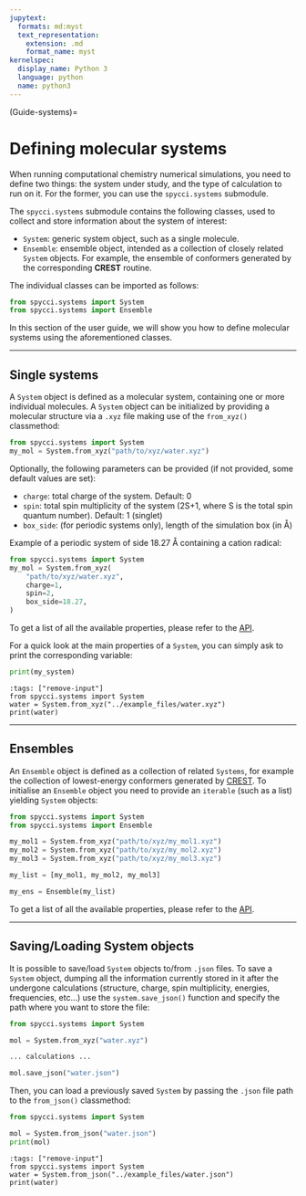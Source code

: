 ```yaml
---
jupytext:
  formats: md:myst
  text_representation:
    extension: .md
    format_name: myst
kernelspec:
  display_name: Python 3
  language: python
  name: python3
---
```


(Guide-systems)=
# Defining molecular systems

When running computational chemistry numerical simulations, you need to define two things: the system under study, and the type of calculation to run on it. For the former, you can use the `spycci.systems` submodule.

The `spycci.systems` submodule contains the following classes, used to collect and store information about the system of interest:

* `System`: generic system object, such as a single molecule.
* `Ensemble`: ensemble object, intended as a collection of closely related `System` objects. For example, the ensemble of conformers generated by the corresponding **CREST** routine.

The individual classes can be imported as follows:

```python
from spycci.systems import System
from spycci.systems import Ensemble
```

In this section of the user guide, we will show you how to define molecular systems using the aforementioned classes.

---

## Single systems

A `System` object is defined as a molecular system, containing one or more individual molecules. A `System` object can be initialized by providing a molecular structure via a `.xyz` file making use of the `from_xyz()` classmethod:

```python
from spycci.systems import System
my_mol = System.from_xyz("path/to/xyz/water.xyz")
```

Optionally, the following parameters can be provided (if not provided, some default values are set):

* `charge`: total charge of the system. Default: 0
* `spin`: total spin multiplicity of the system (2S+1, where S is the total spin quantum number). Default: 1 (singlet)
* `box_side`: (for periodic systems only), length of the simulation box (in Å)

Example of a periodic system of side 18.27 Å containing a cation radical:
```python
from spycci.systems import System
my_mol = System.from_xyz(
    "path/to/xyz/water.xyz", 
    charge=1, 
    spin=2,
    box_side=18.27,
)
```

To get a list of all the available properties, please refer to the [API](API-systems). 

For a quick look at the main properties of a `System`, you can simply ask to print the corresponding variable:

```python
print(my_system)
```

```{code-cell} python
:tags: ["remove-input"]
from spycci.systems import System
water = System.from_xyz("../example_files/water.xyz")
print(water)
```

---

## Ensembles

An `Ensemble` object is defined as a collection of related `Systems`, for example the collection of lowest-energy conformers generated by [CREST](API-wrappers-crest). To initialise an `Ensemble` object you need to provide an `iterable` (such as a list) yielding `System` objects:

```python
from spycci.systems import System
from spycci.systems import Ensemble

my_mol1 = System.from_xyz("path/to/xyz/my_mol1.xyz")
my_mol2 = System.from_xyz("path/to/xyz/my_mol2.xyz")
my_mol3 = System.from_xyz("path/to/xyz/my_mol3.xyz")

my_list = [my_mol1, my_mol2, my_mol3]

my_ens = Ensemble(my_list)
```

To get a list of all the available properties, please refer to the [API](API-systems).

---

## Saving/Loading System objects

It is possible to save/load `System` objects to/from `.json` files. To save a `System` object, dumping all the information currently stored in it after the undergone calculations (structure, charge, spin multiplicity, energies, frequencies, etc...) use the `system.save_json()` function and specify the path where you want to store the file:

```python
from spycci.systems import System

mol = System.from_xyz("water.xyz")

... calculations ...

mol.save_json("water.json")
```

Then, you can load a previously saved `System` by passing the `.json` file path to the `from_json()` classmethod:

```python
from spycci.systems import System

mol = System.from_json("water.json")
print(mol)
```

```{code-cell} python
:tags: ["remove-input"]
from spycci.systems import System
water = System.from_json("../example_files/water.json")
print(water)
```

<!-- ## Molecular Dynamics Trajectories

:::{admonition} Note
:class: info
This is still very much WIP! Expect the following content to possibly be changed significantly with future updates!
:::

An `MDTrajectory` object is conceptually an `Ensemble` generated by a Molecular Dynamics (MD) trajectory. Currently, only [DFTB+](API-wrappers-dftbplus) MD are supported. `MDTrajectory` objects are initialised by providing the path `prefix` to the `<prefix>_md.out` file storing the energy information and `<prefix>_geo_end.xyz` file storing the coordinate information, and the level of theory at which the DFTB+ simulation was ran:

```python
from spycci.systems import MDTrajectory

# note, the following files must exist:
# path/to/xyz/my_traj_md.out
# path/to/xyz/my_traj_geo_end.xyz
my_traj = MDTrajectory("path/to/xyz/my_traj", "gfn2")
```

The primary intended use for this class is as an on-the-fly generator of `System` objects corresponding to the requested frame of the MD simulation. 

Examples:

* Extract the last frame of the MD simulation as a System object:
```python
last_frame = my_traj[-1]
```
* Cycle over all frames and export the corresponding .xyz files:
```python
for frame in my_traj:
    frame.write_xyz(frame.name)
```

Note: individual "frames" are automatically internally renamed according to the corresponding step/index of the MD simulation.  -->